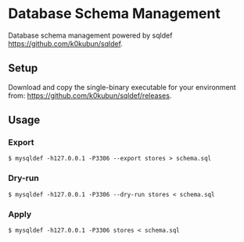 # Database Schema Management

Database schema management powered by sqldef <https://github.com/k0kubun/sqldef>.

## Setup
Download and copy the single-binary executable for your environment from: <https://github.com/k0kubun/sqldef/releases>.

## Usage
### Export
```console
$ mysqldef -h127.0.0.1 -P3306 --export stores > schema.sql
```

### Dry-run
```console
$ mysqldef -h127.0.0.1 -P3306 --dry-run stores < schema.sql
```

### Apply
```console
$ mysqldef -h127.0.0.1 -P3306 stores < schema.sql
```
